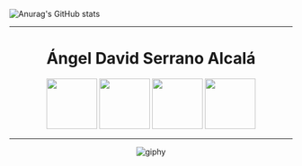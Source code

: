 ![Anurag's GitHub stats](https://github-readme-stats.vercel.app/api?username=David548K&show_icons=true&theme=transparent)

<div align="center">
  
<hr>
  
<div align="center">  
<h1>Ángel David Serrano Alcalá</h1>
<img src="https://cdn.jsdelivr.net/gh/devicons/devicon/icons/html5/html5-plain.svg" width="90px" height="90px"/>
<img src="https://cdn.jsdelivr.net/gh/devicons/devicon/icons/css3/css3-plain.svg" width="90px" height="90px"/>
<img src="https://cdn.jsdelivr.net/gh/devicons/devicon/icons/vscode/vscode-original.svg" width="90px" height="90px"/>
<img src="https://cdn.jsdelivr.net/gh/devicons/devicon/icons/windows8/windows8-original.svg" width="90px" height="90px"/>
</div>
  
<hr>
  
![giphy](https://github.com/David548K/David548K/assets/91225602/a184440c-d331-48f1-bc10-26d16036415f)
  
</div>
